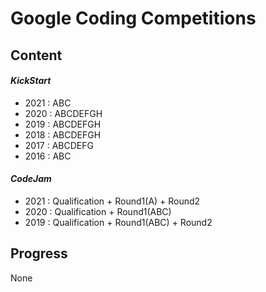 # Google Coding Competitions

## Content

#### *KickStart*

- 2021 : ABC
- 2020 : ABCDEFGH
- 2019 : ABCDEFGH
- 2018 : ABCDEFGH
- 2017 : ABCDEFG
- 2016 : ABC

#### *CodeJam*

- 2021 : Qualification + Round1(A) + Round2
- 2020 : Qualification + Round1(ABC)
- 2019 : Qualification + Round1(ABC) + Round2


## Progress

None